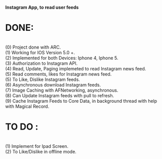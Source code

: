 

<b>Instagram App, to read user feeds</b>


# DONE:

<br>(0) Project done with ARC.
<br>(1) Working for IOS Version 5.0 +.
<br>(2) Implemented for both Devices: Iphone 4, Iphone 5.
<br>(3) Authorization to Instagram API.
<br>(4) Read, Update, Paging implemeted to read Instagram news feed.
<br>(5) Read comments, likes for Instagram news feed.
<br>(5) To Like, Dislike Instagram feeds.
<br>(6) Asynchronous download Instagram feeds.
<br>(7) Image Caching with AFNetworking, asynchronous.
<br>(8) Can Update Instagram feeds with pull to refresh.
<br>(9) Cache Instagram Feeds to Core Data, in background thread with help
<br>    with Magical Record.

# TO DO :

<br>(1) Implement for Ipad Screen.
<br>(2) To Like/Dislike in offline mode.



